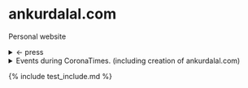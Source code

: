 # ankurdalal.com
Personal website

<details>
  <summary> <- press </summary>
  
  ```
  {% include_relative ./photography/docs/demo/
  ```

</details>

<details>
  <summary> Events during CoronaTimes. (including creation of ankurdalal.com) </summary>

  - Yes, got the domain and deployed a Few site. More coming soon.

</details>


{% include test_include.md %}

